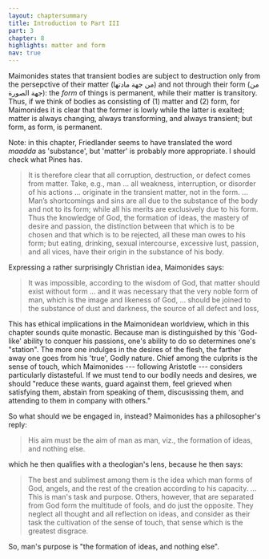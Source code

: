```yaml
---
layout: chaptersummary
title: Introduction to Part III
part: 3
chapter: 8
highlights: matter and form
nav: true
---
```


Maimonides states that transient bodies are subject to destruction only from the persepctive of their matter (من جهة مادتها) and not through their form (من جهة الصورة): the _form_ of things is permanent, while their matter is transitory. Thus, if we think of bodies as consisting of (1) matter and (2) form, for Maimonides it is clear that the former is lowly while the latter is exalted; matter is always changing, always transforming, and always transient; but form, as form, is permanent.

Note: in this chapter, Friedlander seems to have translated the word _maadda_ as 'substance', but 'matter' is probably more appropriate. I should check what Pines has.

> It is therefore clear that all corruption, destruction, or defect comes from matter. Take, e.g., man ... all weakness, interruption, or disorder of his actions ... originate in the transient matter, not in the form. ... Man’s shortcomings and sins are all due to the substance of the body and not to its form; while all his merits are exclusively due to his form. Thus the knowledge of God, the formation of ideas, the mastery of desire and passion, the distinction between that which is to be chosen and that which is to be rejected, all these man owes to his form; but eating, drinking, sexual intercourse, excessive lust, passion, and all vices, have their origin in the substance of his body.

Expressing a rather surprisingly Christian idea, Maimonides says:
> It was impossible, according to the wisdom of God, that matter should exist without form ... and it was necessary that the very noble form of man, which is the image and likeness of God, ... should be joined to the substance of dust and darkness, the source of all defect and loss,

This has ethical implications in the Maimonidean worldview, which in this chapter sounds quite monastic. Because man is distinguished by this 'God-like' ability to conquer his passions, one's ability to do so determines one's "station". The more one indulges in the desires of the flesh, the farther away one goes from his 'true', Godly nature. Chief among the culprits is the sense of touch, which Maimonides --- following Aristotle --- considers particularly distasteful. If we must tend to our bodily needs and desires, we should "reduce these wants, guard against them, feel grieved when satisfying them, abstain from speaking of them, discusissing them, and attending to them in company with others."

So what should we be engaged in, instead? Maimonides has a philosopher's reply:
> His aim must be the aim of man as man, viz., the formation of ideas, and nothing else.

which he then qualifies with a theologian's lens, because he then says:
> The best and sublimest among them is the idea which man forms of God, angels, and the rest of the creation according to his capacity. ... This is man's task and purpose. Others, however, that are separated from God form the multitude of fools, and do just the opposite. They neglect all thought and all reflection on ideas, and consider as their task the cultivation of the sense of touch, that sense which is the greatest disgrace.

So, man's purpose is "the formation of ideas, and nothing else".
